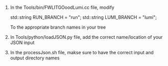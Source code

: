 1. In the Tools/bin/FWLITGOoodLumi.cc file, modify

   std::string RUN_BRANCH = "run";
   std::string LUMI_BRANCH = "lumi";

   To the appropriate branch names in your tree
2. In Tools/python/loadJSON.py file, add the correct name/location of your JSON input

3. In the processJson.sh file, makse sure to have the correct input and output directory names


